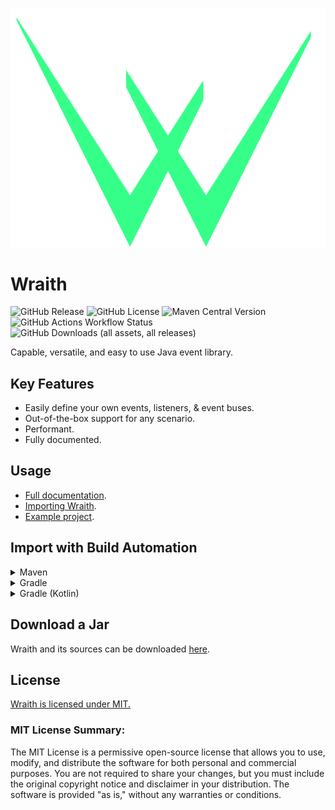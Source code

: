 ![logo](wraith_logo.png)

# Wraith

![GitHub Release](https://img.shields.io/github/v/release/7orivorian/Wraith?display_name=tag&style=for-the-badge)
![GitHub License](https://img.shields.io/github/license/7orivorian/Wraith?style=for-the-badge)
![Maven Central Version](https://img.shields.io/maven-central/v/dev.7ori/wraith?style=for-the-badge)
![GitHub Actions Workflow Status](https://img.shields.io/github/actions/workflow/status/7orivorian/Wraith/maven-publish.yml?style=for-the-badge)
![GitHub Downloads (all assets, all releases)](https://img.shields.io/github/downloads/7orivorian/Wraith/total?style=for-the-badge)

Capable, versatile, and easy to use Java event library.

## Key Features

- Easily define your own events, listeners, & event buses.
- Out-of-the-box support for any scenario.
- Performant.
- Fully documented.

## Usage

- [Full documentation](https://docs.7ori.dev/wraith/).
- [Importing Wraith](https://docs.7ori.dev/wraith/importing).
- [Example project](https://github.com/7orivorian/WraithExamples).

## Import with Build Automation

<details>
<summary>Maven</summary>

```xml
<dependency>
    <groupId>dev.7ori</groupId>
    <artifactId>wraith</artifactId>
    <version>4.1.0</version>
</dependency>
```

</details>
<details>
<summary>Gradle</summary>

```groovy
dependencies {
    implementation 'dev.7ori:wraith:4.1.0'
}
```

</details>
<details>
<summary>Gradle (Kotlin)</summary>

```groovy
dependencies {
    implementation("dev.7ori:wraith:4.1.0")
}
```

</details>

## Download a Jar

Wraith and its sources can be downloaded
[here](https://github.com/7orivorian/Wraith/releases/latest).

## License

[Wraith is licensed under MIT.](./LICENSE)

### MIT License Summary:

The MIT License is a permissive open-source license that allows you to use, modify, and distribute the software for both
personal and commercial purposes. You are not required to share your changes, but you must include the original
copyright notice and disclaimer in your distribution. The software is provided "as is," without any warranties or
conditions.
